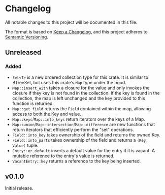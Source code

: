 <!-- markdownlint-disable MD024 -->
# Changelog

All notable changes to this project will be documented in this file.

The format is based on [Keep a Changelog](https://keepachangelog.com/en/1.0.0/),
and this project adheres to [Semantic Versioning](https://semver.org/spec/v2.0.0.html).

## Unreleased

### Added

- `Set<T>` is a new ordered collection type for this crate. It is similar to
  BTreeSet, but uses this crate's `Map` type under the hood.
- `Map::insert_with` takes a closure for the value and only invokes the closure
  if they key is not found in the collection. If the key is found in the
  collection, the map is left unchanged and the key provided to this function is
  returned.
- `Map::get_field` returns the `Field` contained within the map, allowing access
  to both the Key and value.
- `Map::keys`/`Map::into_keys` return iterators over the keys of a Map.
- `Map::union`/`Map::intersection`/`Map::difference` are new functions that
  return iterators that efficiently perform the "set" operations.
- `Field::into_key` takes ownership of the field and returns the owned Key.
- `Field::into_parts` takes ownership of the field and returns a `(Key, Value)`
  tuple.
- `Entry::or_default` inserts a default value for the entry if it is vacant. A
  mutable reference to the entry's value is returned.
- `VacantEntry::key` returns a reference to the key being inserted.

## v0.1.0

Initial release.
